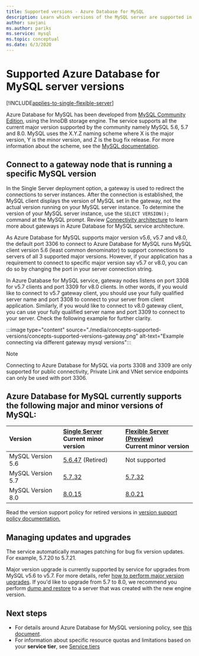 ```yaml
---
title: Supported versions - Azure Database for MySQL
description: Learn which versions of the MySQL server are supported in the Azure Database for MySQL service.
author: savjani
ms.author: pariks
ms.service: mysql
ms.topic: conceptual
ms.date: 6/3/2020
---
```

# Supported Azure Database for MySQL server versions

[!INCLUDE[applies-to-single-flexible-server](includes/applies-to-single-flexible-server.md)]

Azure Database for MySQL has been developed from [MySQL Community Edition](https://www.mysql.com/products/community/), using the InnoDB storage engine. The service supports all the current major version supported by the community namely MySQL 5.6, 5.7 and 8.0. MySQL uses the X.Y.Z naming scheme where X is the major version, Y is the minor version, and Z is the bug fix release. For more information about the scheme, see the [MySQL documentation](https://dev.mysql.com/doc/refman/5.7/en/which-version.html).



## Connect to a gateway node that is running a specific MySQL version

In the Single Server deployment option, a gateway is used to redirect the connections to server instances. After the connection is established, the MySQL client displays the version of MySQL set in the gateway, not the actual version running on your MySQL server instance. To determine the version of your MySQL server instance, use the `SELECT VERSION();` command at the MySQL prompt. Review [Connectivity architecture](./concepts-connectivity-architecture.md#connectivity-architecture) to learn more about gateways in Azure Database for MySQL service architecture.

As Azure Database for MySQL supports major version v5.6, v5.7 and v8.0, the default port 3306 to connect to Azure Database for MySQL runs MySQL client version 5.6 (least common denominator) to support connections to servers of all 3 supported major versions. However, if your application has a requirement to connect to specific major version say v5.7 or v8.0, you can do so by changing the port in your server connection string.

In Azure Database for MySQL service, gateway nodes listens on port 3308 for v5.7 clients and port 3309 for v8.0 clients. In other words, if you would like to connect to v5.7 gateway client, you should use your fully qualified server name and port 3308 to connect to your server from client application. Similarly, if you would like to connect to v8.0 gateway client, you can use your fully qualified server name and port 3309 to connect to your server. Check the following example for further clarity.

:::image type="content" source="./media/concepts-supported-versions/concepts-supported-versions-gateway.png" alt-text="Example connecting via different gateway mysql versions":::

> [!NOTE]
> Connecting to Azure Database for MySQL via ports 3308 and 3309 are only supported for public connectivity, Private Link and VNet service endpoints can only be used with port 3306.

## Azure Database for MySQL currently supports the following major and minor versions of MySQL:


| Version | [Single Server](overview.md) <br/> Current minor version |[Flexible Server (Preview)](./flexible-server/overview.md) <br/> Current minor version  |
|:-------------------|:-------------------------------------------|:---------------------------------------------|
|MySQL Version 5.6 |  [5.6.47](https://dev.mysql.com/doc/relnotes/mysql/5.6/en/news-5-6-47.html) (Retired) | Not supported|
|MySQL Version 5.7 | [5.7.32](https://dev.mysql.com/doc/relnotes/mysql/5.7/en/news-5-7-32.html) | [5.7.32](https://dev.mysql.com/doc/relnotes/mysql/5.7/en/news-5-7-32.html)|
|MySQL Version 8.0 | [8.0.15](https://dev.mysql.com/doc/relnotes/mysql/8.0/en/news-8-0-15.html) | [8.0.21](https://dev.mysql.com/doc/relnotes/mysql/8.0/en/news-8-0-21.html)|

Read the version support policy for retired versions in [version support policy documentation.](concepts-version-policy.md#retired-mysql-engine-versions-not-supported-in-azure-database-for-mysql)

## Managing updates and upgrades
The service automatically manages patching for bug fix version updates. For example, 5.7.20 to 5.7.21.  

Major version upgrade is currently supported by service for upgrades from MySQL v5.6 to v5.7. For more details, refer [how to perform major version upgrades](how-to-major-version-upgrade.md). If you'd like to upgrade from 5.7 to 8.0, we recommend you perform [dump and restore](./concepts-migrate-dump-restore.md) to a server that was created with the new engine version.

## Next steps

- For details around Azure Database for MySQL versioning policy, see [this document](concepts-version-policy.md).
- For information about specific resource quotas and limitations based on your **service tier**, see [Service tiers](./concepts-pricing-tiers.md)
